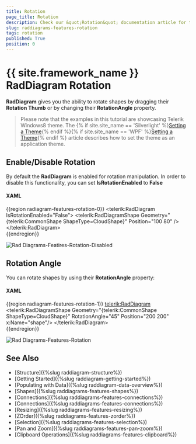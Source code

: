 ```yaml
---
title: Rotation
page_title: Rotation
description: Check our &quot;Rotation&quot; documentation article for the RadDiagram {{ site.framework_name }} control.
slug: raddiagrams-features-rotation
tags: rotation
published: True
position: 0
---
```


# {{ site.framework_name }} RadDiagram Rotation

__RadDiagram__ gives you the ability to rotate shapes by dragging their __Rotation Thumb__ or by changing their __RotationAngle__ property.	  

>Please note that the examples in this tutorial are showcasing Telerik Windows8 theme. The {% if site.site_name == 'Silverlight' %}[Setting a Theme](http://www.telerik.com/help/silverlight/common-styling-apperance-setting-theme.html#Setting_Application-Wide_Built-In_Theme_in_the_Code-Behind){% endif %}{% if site.site_name == 'WPF' %}[Setting a Theme](http://www.telerik.com/help/wpf/common-styling-apperance-setting-theme-wpf.html#Setting_Application-Wide_Built-In_Theme_in_the_Code-Behind){% endif %} article describes how to set the theme as an application theme.		

## Enable/Disable Rotation

By default the __RadDiagram__ is enabled for rotation manipulation. In order to disable this functionality, you can set __IsRotationEnabled__ to __False__

#### __XAML__
{{region radiagram-features-rotation-0}}
	<telerik:RadDiagram IsRotationEnabled="False">
		<telerik:RadDiagramShape Geometry="{telerik:CommonShape ShapeType=CloudShape}" Position="100 80" />
	</telerik:RadDiagram>		
{{endregion}}

![Rad Diagrams-Featires-Rotation-Disabled](images/RadDiagrams-Features-Rotation-Disabled.png)

## Rotation Angle

You can rotate shapes by using their __RotationAngle__ property:		

#### __XAML__
{{region radiagram-features-rotation-1}}
	<telerik:RadDiagram>
		<telerik:RadDiagramShape Geometry="{telerik:CommonShape ShapeType=CloudShape}"
								RotationAngle="45"
								Position="200 200"
								x:Name="shape"/>
	</telerik:RadDiagram>		
{{endregion}}

![Rad Diagrams-Features-Rotation](images/RadDiagrams-Features-Rotation.png)

## See Also
 * [Structure]({%slug raddiagram-structure%})
 * [Getting Started]({%slug raddiagram-getting-started%})
 * [Populating with Data]({%slug raddiagram-data-overview%})
 * [Shapes]({%slug raddiagrams-features-shapes%})
 * [Connections]({%slug raddiagrams-features-connections%})
 * [Connections]({%slug raddiagrams-features-connections%})
 * [Resizing]({%slug raddiagrams-features-resizing%})
 * [ZOrder]({%slug raddiagrams-features-zorder%})
 * [Selection]({%slug raddiagrams-features-selection%})
 * [Pan and Zoom]({%slug raddiagrams-features-pan-zoom%})
 * [Clipboard Operations]({%slug raddiagrams-features-clipboard%})